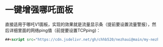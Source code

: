 # 一键增强哪吒面板

直接适用于哪吒V1面板，实现的效果就是流量显示条（提前要设置流量警报），然后详细里面的网络ping值（前提要设置TCPping)：


```html
##<script src="https://cdn.jsdelivr.net/gh/chhb520/nezhaui@main/my-nezha-enhance.js"></script>


